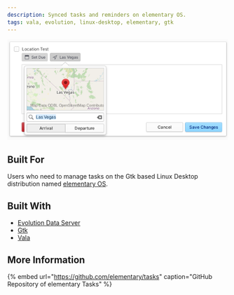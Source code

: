 ```yaml
---
description: Synced tasks and reminders on elementary OS.
tags: vala, evolution, linux-desktop, elementary, gtk
---
```


![elementary Tasks supports location based reminders](../.gitbook/assets/io.elementary.tasks.png)

## Built For

Users who need to manage tasks on the Gtk based Linux Desktop distribution named [elementary OS](https://elementary.io/).

## Built With

- [Evolution Data Server](https://gitlab.gnome.org/GNOME/evolution-data-server)
- [Gtk](https://www.gtk.org/)
- [Vala](https://wiki.gnome.org/Projects/Vala/Tutorial)

## More Information

{% embed url="https://github.com/elementary/tasks" caption="GitHub Repository of elementary Tasks" %}
